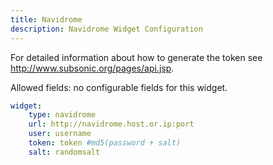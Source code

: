 ```yaml
---
title: Navidrome
description: Navidrome Widget Configuration
---
```


For detailed information about how to generate the token see http://www.subsonic.org/pages/api.jsp.

Allowed fields: no configurable fields for this widget.

```yaml
widget:
    type: navidrome
    url: http://navidrome.host.or.ip:port
    user: username
    token: token #md5(password + salt)
    salt: randomsalt
```
